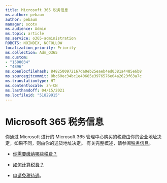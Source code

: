 ```yaml
---
title: Microsoft 365 税务信息
ms.author: pebaum
author: pebaum
manager: scotv
ms.audience: Admin
ms.topic: article
ms.service: o365-administration
ROBOTS: NOINDEX, NOFOLLOW
localization_priority: Priority
ms.collection: Adm_O365
ms.custom:
- "1500034"
- "4896"
ms.openlocfilehash: 8482500972167da0eb25eaeb4ed0381a4485e6b8
ms.sourcegitcommit: 8bc60ec34bc1e40685e3976576e04a2623f63a7c
ms.translationtype: HT
ms.contentlocale: zh-CN
ms.lasthandoff: 04/15/2021
ms.locfileid: "51829915"
---
```

# <a name="microsoft-365-tax-information"></a>Microsoft 365 税务信息

你通过 Microsoft 进行的 Microsoft 365 管理中心购买的税费由你的企业地址决定，如果不同，则由你的送货地址决定。 有关完整概述，请参阅[税务信息](https://docs.microsoft.com/microsoft-365/commerce/billing-and-payments/tax-information?view=o365-worldwide)。

- [你需要缴纳哪些税费？](https://docs.microsoft.com/microsoft-365/commerce/billing-and-payments/tax-information?view=o365-worldwide#what-tax-will-i-be-charged) 

- [如何计算税费？](https://docs.microsoft.com/microsoft-365/commerce/billing-and-payments/tax-information?view=o365-worldwide#how-taxes-are-calculated)

- [申请免税待遇](https://docs.microsoft.com/microsoft-365/commerce/billing-and-payments/tax-information?view=o365-worldwide#apply-for-tax-exempt-status)。
